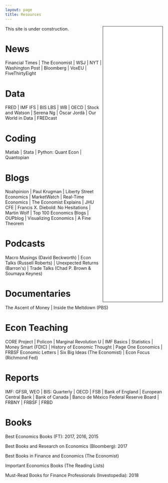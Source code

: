 ```yaml
---
layout: page
title: Resources
---
```


<iframe style="border: 1px solid #333333; overflow: hidden; width: 190px; height: 880px;" src="//research.stlouisfed.org/fred-glance-widget.php?series_ids=DGS10,T10Y2Y,DFEDTARU,VIXCLS,BAMLH0A0HYM2,DEXUSEU,DEXMXUS,CPIAUCSL,UNRATE,GDPC1&transformations=lin,lin,lin,lin,lin,lin,lin,pc1,lin,pca" align="right" height="880" width="320" frameborder="0" scrolling="no"></iframe>

This site is under construction.

# News
Financial Times | The Economist | WSJ | NYT | Washington Post | Bloomberg | VoxEU | FiveThirtyEight

# Data
FRED | IMF IFS | BIS LBS | WB | OECD | Stock and Watson | Serena Ng | Òscar Jordà | Our World in Data | FREDcast

# Coding
Matlab | Stata | Python: Quant Econ | Quantopian

# Blogs
Noahpinion | Paul Krugman | Liberty Street Economics | MarketWatch | Real-Time Economics | The Economist Explains | JHU CFE | Francis X. Diebold: No Hesitations | Martin Wolf | Top 100 Economics Blogs | OUPblog | Visualizing Economics | A Fine Theorem

# Podcasts
Macro Musings (David Beckworth) | Econ Talks (Russell Roberts) | Unexpected Returns (Barron's) | Trade Talks (Chad P. Brown & Soumaya Keynes)

# Documentaries
The Ascent of Money | Inside the Meltdown (PBS)

# Econ Teaching
CORE Project | Policon | Marginal Revolution U | IMF Basics | Statistics | Money Smart (FDIC) | History of Economic Thought | Page One Economics | FRBSF Economic Letters | Six Big Ideas (The Economist) | Econ Focus (Richmond Fed)

# Reports
IMF: GFSR, WEO | BIS: Quarterly | OECD | FSB | Bank of England | European Central Bank | Bank of Canada | Banco de México
Federal Reserve Board | FRBNY | FRBSF | FRBD 

# Books
Best Economics Books (FT): 2017, 2016, 2015

Best Books and Research on Economics (Bloomberg): 2017

Best Books in Finance and Economics (The Economist)

Important Economics Books (The Reading Lists)

Must-Read Books for Finance Professionals (Investopedia): 2018
